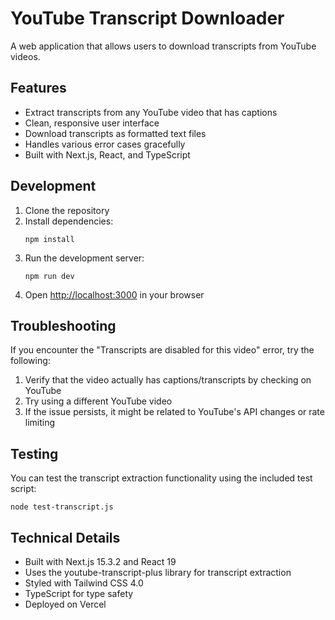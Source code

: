 # YouTube Transcript Downloader

A web application that allows users to download transcripts from YouTube videos.

## Features

- Extract transcripts from any YouTube video that has captions
- Clean, responsive user interface
- Download transcripts as formatted text files
- Handles various error cases gracefully
- Built with Next.js, React, and TypeScript

## Development

1. Clone the repository
2. Install dependencies:
   ```
   npm install
   ```
3. Run the development server:
   ```
   npm run dev
   ```
4. Open [http://localhost:3000](http://localhost:3000) in your browser

## Troubleshooting

If you encounter the "Transcripts are disabled for this video" error, try the following:

1. Verify that the video actually has captions/transcripts by checking on YouTube
2. Try using a different YouTube video
3. If the issue persists, it might be related to YouTube's API changes or rate limiting

## Testing

You can test the transcript extraction functionality using the included test script:

```
node test-transcript.js
```

## Technical Details

- Built with Next.js 15.3.2 and React 19
- Uses the youtube-transcript-plus library for transcript extraction
- Styled with Tailwind CSS 4.0
- TypeScript for type safety
- Deployed on Vercel
